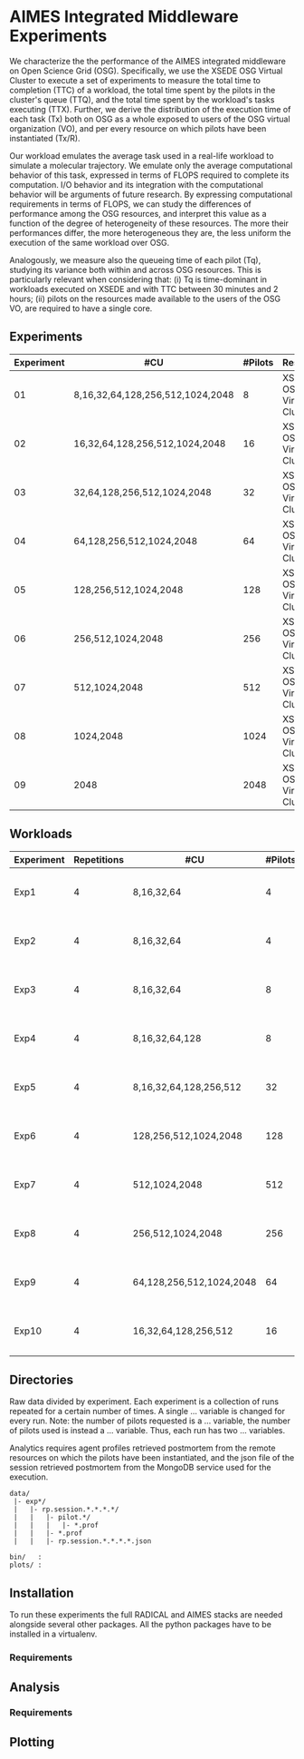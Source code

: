 # AIMES Integrated Middleware Experiments

We characterize the the performance of the AIMES integrated middleware on Open Science Grid (OSG). Specifically, we use the XSEDE OSG Virtual Cluster to execute a set of experiments to measure the total time to completion (TTC) of a workload, the total time spent by the pilots in the cluster's queue (TTQ), and the total time spent by the workload's tasks executing (TTX). Further, we derive the distribution of the execution time of each task (Tx) both on OSG as a whole exposed to users of the OSG virtual organization (VO), and per every resource on which pilots have been instantiated (Tx/R).

Our workload emulates the average task used in a real-life workload to simulate a molecular trajectory. We emulate only the average computational behavior of this task, expressed in terms of FLOPS required to complete its computation. I/O behavior and its integration with the computational behavior will be arguments of future research. By expressing computational requirements in terms of FLOPS, we can study the differences of performance among the OSG resources, and interpret this value as a function of the degree of heterogeneity of these resources. The more their performances differ, the more heterogeneous they are, the less uniform the execution of the same workload over OSG.

Analogously, we measure also the queueing time of each pilot (Tq), studying its variance both within and across OSG resources. This is particularly relevant when considering that: (i) Tq is time-dominant in workloads executed on XSEDE and with TTC between 30 minutes and 2 hours; (ii) pilots on the resources made available to the users of the OSG VO, are required to have a single core.

## Experiments

| Experiment | #CU                              | #Pilots | Resource                  |
|------------|----------------------------------|---------|---------------------------|
| 01         | 8,16,32,64,128,256,512,1024,2048 | 8       | XSEDE OSG Virtual Cluster |
| 02         |   16,32,64,128,256,512,1024,2048 | 16      | XSEDE OSG Virtual Cluster |
| 03         |      32,64,128,256,512,1024,2048 | 32      | XSEDE OSG Virtual Cluster |
| 04         |         64,128,256,512,1024,2048 | 64      | XSEDE OSG Virtual Cluster |
| 05         |            128,256,512,1024,2048 | 128     | XSEDE OSG Virtual Cluster |
| 06         |                256,512,1024,2048 | 256     | XSEDE OSG Virtual Cluster |
| 07         |                    512,1024,2048 | 512     | XSEDE OSG Virtual Cluster |
| 08         |                        1024,2048 | 1024    | XSEDE OSG Virtual Cluster |
| 09         |                             2048 | 2048    | XSEDE OSG Virtual Cluster |

## Workloads

| Experiment | Repetitions | #CU                              | #Pilots | Resource                  |
|------------|-------------|----------------------------------|---------|---------------------------|
| Exp1       | 4           | 8,16,32,64                       | 4       | XSEDE OSG Virtual Cluster |
| Exp2       | 4           | 8,16,32,64                       | 4       | XSEDE OSG Virtual Cluster |
| Exp3       | 4           | 8,16,32,64                       | 8       | XSEDE OSG Virtual Cluster |
| Exp4       | 4           | 8,16,32,64,128                   | 8       | XSEDE OSG Virtual Cluster |
| Exp5       | 4           | 8,16,32,64,128,256,512           | 32      | XSEDE OSG Virtual Cluster |
| Exp6       | 4           |            128,256,512,1024,2048 | 128     | XSEDE OSG Virtual Cluster |
| Exp7       | 4           |                    512,1024,2048 | 512     | XSEDE OSG Virtual Cluster |
| Exp8       | 4           |                256,512,1024,2048 | 256     | XSEDE OSG Virtual Cluster |
| Exp9       | 4           |         64,128,256,512,1024,2048 | 64      | XSEDE OSG Virtual Cluster |
| Exp10      | 4           |   16,32,64,128,256,512           | 16      | XSEDE OSG Virtual Cluster |

## Directories

Raw data divided by experiment. Each experiment is a collection of runs repeated for a certain number of times. A single ... variable is changed for every run. Note: the number of pilots requested is a ... variable, the number of pilots used is instead a ... variable. Thus, each run has two ... variables.

Analytics requires agent profiles retrieved postmortem from the remote resources on which the pilots have been instantiated, and the json file of the session retrieved postmortem from the MongoDB service used for the execution.

```
data/
 |- exp*/
 |   |- rp.session.*.*.*.*/
 |   |   |- pilot.*/
 |   |   |   |- *.prof
 |   |   |- *.prof
 |   |   |- rp.session.*.*.*.*.json
```
```
bin/   :
plots/ :
```
## Installation

To run these experiments the full RADICAL and AIMES stacks are needed alongside several other packages. All the python packages have to be installed in a virtualenv.

### Requirements

## Analysis

### Requirements

## Plotting
